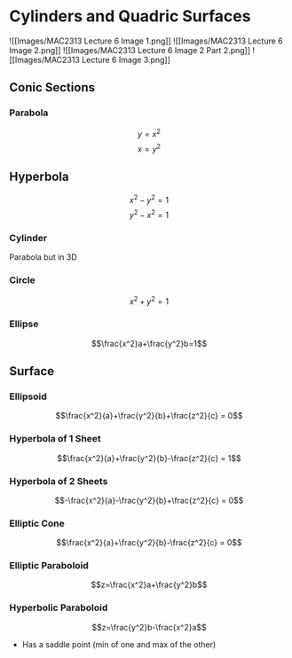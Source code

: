 $$
\newcommand{\ihat}{\hat{i}}
\newcommand{\jhat}{\hat{j}}
\newcommand{\khat}{\hat{k}}
\newcommand{\vmat}[1]{\begin{vmatrix}#1\end{vmatrix}}
\newcommand{\bmat}[1]{\begin{bmatrix}#1\end{bmatrix}}
\newcommand{\smallmag}[1]{\mid#1\mid}
\newcommand{\mag}[1]{\left\|#1\right\|}
\newcommand{\dot}[2]{#1 \cdot #2}
\newcommand{\cross}[2]{#1 \times #2}
\newcommand{\vcoords}[1]{\langle#1\rangle}
\newcommand{\wrap}[1]{\begin{equation}\begin{split}#1\end{split}\end{equation}}
\newcommand{\abs}[1]{\vert #1 \vert}
\newcommand{\nullvec}{\vec 0}
\newcommand{\add}[2]{#1 + #2}
\newcommand{\pwrap}[1]{\left(#1\right)}
$$
# Cylinders and Quadric Surfaces


![[Images/MAC2313 Lecture 6 Image 1.png]]
![[Images/MAC2313 Lecture 6 Image 2.png]]
![[Images/MAC2313 Lecture 6 Image 2 Part 2.png]]
![[Images/MAC2313 Lecture 6 Image 3.png]]


## Conic Sections

### Parabola
$$y=x^2$$ $$x=y^2$$
## Hyperbola
$$x^2-y^2=1$$
$$y^2-x^2=1$$
### Cylinder
Parabola but in 3D

### Circle
$$x^2+y^2=1$$
### Ellipse

$$\frac{x^2}a+\frac{y^2}b=1$$
## Surface
### Ellipsoid
$$\frac{x^2}{a}+\frac{y^2}{b}+\frac{z^2}{c} = 0$$
### Hyperbola of 1 Sheet
$$\frac{x^2}{a}+\frac{y^2}{b}-\frac{z^2}{c} = 1$$
### Hyperbola of 2 Sheets
$$-\frac{x^2}{a}-\frac{y^2}{b}+\frac{z^2}{c} = 0$$
### Elliptic Cone
$$\frac{x^2}{a}+\frac{y^2}{b}-\frac{z^2}{c} = 0$$

### Elliptic Paraboloid
$$z=\frac{x^2}a+\frac{y^2}b$$

### Hyperbolic Paraboloid
$$z=\frac{y^2}b-\frac{x^2}a$$
- Has a saddle point (min of one and max of the other)

